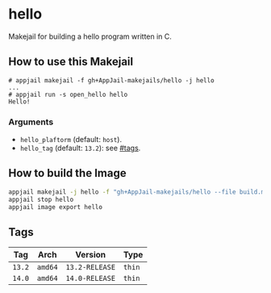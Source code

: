 # hello

Makejail for building a hello program written in C.

## How to use this Makejail

```
# appjail makejail -f gh+AppJail-makejails/hello -j hello
...
# appjail run -s open_hello hello
Hello!
```

### Arguments

* `hello_plaftorm` (default: `host`).
* `hello_tag` (default: `13.2`): see [#tags](#tags).

## How to build the Image

```sh
appjail makejail -j hello -f "gh+AppJail-makejails/hello --file build.makejail"
appjail stop hello
appjail image export hello
```

## Tags

| Tag           | Arch    | Version        | Type   |
| ------------- | --------| -------------- | ------ |
| `13.2`        | `amd64` | `13.2-RELEASE` | `thin` |
| `14.0`        | `amd64` | `14.0-RELEASE` | `thin` |
